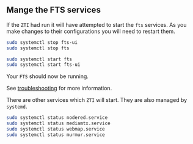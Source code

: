 
## Mange the FTS services

If the `ZTI` had run it will have attempted to start the `fts` services.
As you make changes to their configurations you will need to restart them.
```bash
sudo systemctl stop fts-ui
sudo systemctl stop fts

sudo systemctl start fts
sudo systemctl start fts-ui
```

Your `FTS` should now be running.

See [troubleshooting](../../Troubleshooting/troubleshooting_faq.md) for more information.

There are other services which `ZTI` will start.
They are also managed by `systemd`.

```bash
sudo systemctl status nodered.service
sudo systemctl status mediamtx.service
sudo systemctl status webmap.service
sudo systemctl status murmur.service
```
